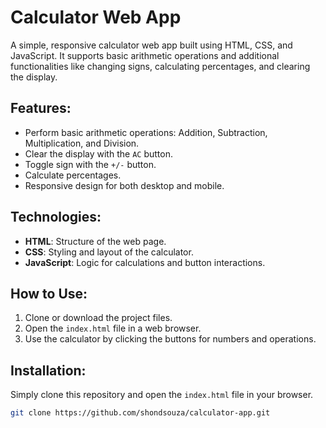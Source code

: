 # Calculator Web App

A simple, responsive calculator web app built using HTML, CSS, and JavaScript. It supports basic arithmetic operations and additional functionalities like changing signs, calculating percentages, and clearing the display.

## Features:
- Perform basic arithmetic operations: Addition, Subtraction, Multiplication, and Division.
- Clear the display with the `AC` button.
- Toggle sign with the `+/-` button.
- Calculate percentages.
- Responsive design for both desktop and mobile.

## Technologies:
- **HTML**: Structure of the web page.
- **CSS**: Styling and layout of the calculator.
- **JavaScript**: Logic for calculations and button interactions.

## How to Use:
1. Clone or download the project files.
2. Open the `index.html` file in a web browser.
3. Use the calculator by clicking the buttons for numbers and operations.

## Installation:
Simply clone this repository and open the `index.html` file in your browser.

```bash
git clone https://github.com/shondsouza/calculator-app.git
```
